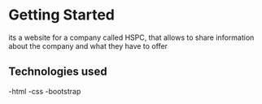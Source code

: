 # Getting Started
its a website for a company called HSPC, that allows to share information about the company and what they have to offer

## Technologies used
-html
-css
-bootstrap
